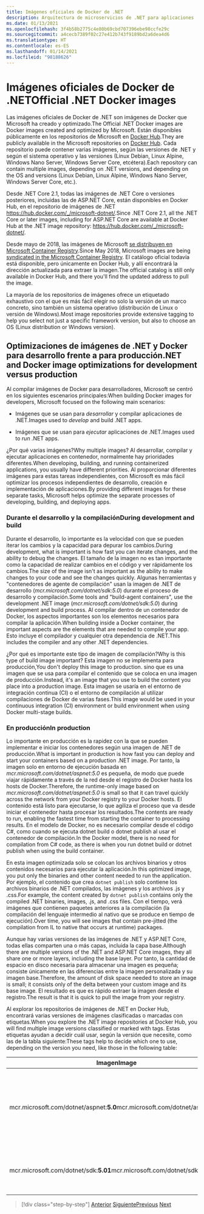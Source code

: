 ```yaml
---
title: Imágenes oficiales de Docker de .NET
description: Arquitectura de microservicios de .NET para aplicaciones .NET en contenedor | Imágenes de Docker de .NET oficiales
ms.date: 01/13/2021
ms.openlocfilehash: 3f4b58b2775c4e80b69cbd707396ebe98ccfe29c
ms.sourcegitcommit: a4cecb7389f02c27e412b743f9189bd2a6dea4d6
ms.translationtype: HT
ms.contentlocale: es-ES
ms.lasthandoff: 01/14/2021
ms.locfileid: "98188626"
---
```

# <a name="official-net-docker-images"></a><span data-ttu-id="68dc3-103">Imágenes oficiales de Docker de .NET</span><span class="sxs-lookup"><span data-stu-id="68dc3-103">Official .NET Docker images</span></span>

<span data-ttu-id="68dc3-104">Las imágenes oficiales de Docker de .NET son imágenes de Docker que Microsoft ha creado y optimizado.</span><span class="sxs-lookup"><span data-stu-id="68dc3-104">The Official .NET Docker images are Docker images created and optimized by Microsoft.</span></span> <span data-ttu-id="68dc3-105">Están disponibles públicamente en los repositorios de Microsoft en [Docker Hub](https://hub.docker.com/u/microsoft/).</span><span class="sxs-lookup"><span data-stu-id="68dc3-105">They are publicly available in the Microsoft repositories on [Docker Hub](https://hub.docker.com/u/microsoft/).</span></span> <span data-ttu-id="68dc3-106">Cada repositorio puede contener varias imágenes, según las versiones de .NET y según el sistema operativo y las versiones (Linux Debian, Linux Alpine, Windows Nano Server, Windows Server Core, etcétera).</span><span class="sxs-lookup"><span data-stu-id="68dc3-106">Each repository can contain multiple images, depending on .NET versions, and depending on the OS and versions (Linux Debian, Linux Alpine, Windows Nano Server, Windows Server Core, etc.).</span></span>

<span data-ttu-id="68dc3-107">Desde .NET Core 2.1, todas las imágenes de .NET Core o versiones posteriores, incluidas las de ASP.NET Core, están disponibles en Docker Hub, en el repositorio de imágenes de .NET <https://hub.docker.com/_/microsoft-dotnet/>.</span><span class="sxs-lookup"><span data-stu-id="68dc3-107">Since .NET Core 2.1, all the .NET Core or later images, including for ASP.NET Core are available at Docker Hub at the .NET image repository: <https://hub.docker.com/_/microsoft-dotnet/>.</span></span>

<span data-ttu-id="68dc3-108">Desde mayo de 2018, las imágenes de Microsoft [se distribuyen en Microsoft Container Registry](https://azure.microsoft.com/blog/microsoft-syndicates-container-catalog/).</span><span class="sxs-lookup"><span data-stu-id="68dc3-108">Since May 2018, Microsoft images are being [syndicated in the Microsoft Container Registry](https://azure.microsoft.com/blog/microsoft-syndicates-container-catalog/).</span></span> <span data-ttu-id="68dc3-109">El catálogo oficial todavía está disponible, pero únicamente en Docker Hub, y allí encontrará la dirección actualizada para extraer la imagen.</span><span class="sxs-lookup"><span data-stu-id="68dc3-109">The official catalog is still only available in Docker Hub, and there you'll find the updated address to pull the image.</span></span>

<span data-ttu-id="68dc3-110">La mayoría de los repositorios de imágenes ofrece un etiquetado exhaustivo con el que es más fácil elegir no solo la versión de un marco concreto, sino también un sistema operativo (distribución de Linux o versión de Windows).</span><span class="sxs-lookup"><span data-stu-id="68dc3-110">Most image repositories provide extensive tagging to help you select not just a specific framework version, but also to choose an OS (Linux distribution or Windows version).</span></span>

## <a name="net-and-docker-image-optimizations-for-development-versus-production"></a><span data-ttu-id="68dc3-111">Optimizaciones de imágenes de .NET y Docker para desarrollo frente a para producción</span><span class="sxs-lookup"><span data-stu-id="68dc3-111">.NET and Docker image optimizations for development versus production</span></span>

<span data-ttu-id="68dc3-112">Al compilar imágenes de Docker para desarrolladores, Microsoft se centró en los siguientes escenarios principales:</span><span class="sxs-lookup"><span data-stu-id="68dc3-112">When building Docker images for developers, Microsoft focused on the following main scenarios:</span></span>

- <span data-ttu-id="68dc3-113">Imágenes que se usan para *desarrollar* y compilar aplicaciones de .NET.</span><span class="sxs-lookup"><span data-stu-id="68dc3-113">Images used to *develop* and build .NET apps.</span></span>

- <span data-ttu-id="68dc3-114">Imágenes que se usan para *ejecutar* aplicaciones de .NET.</span><span class="sxs-lookup"><span data-stu-id="68dc3-114">Images used to *run* .NET apps.</span></span>

<span data-ttu-id="68dc3-115">¿Por qué varias imágenes?</span><span class="sxs-lookup"><span data-stu-id="68dc3-115">Why multiple images?</span></span> <span data-ttu-id="68dc3-116">Al desarrollar, compilar y ejecutar aplicaciones en contenedor, normalmente hay prioridades diferentes.</span><span class="sxs-lookup"><span data-stu-id="68dc3-116">When developing, building, and running containerized applications, you usually have different priorities.</span></span> <span data-ttu-id="68dc3-117">Al proporcionar diferentes imágenes para estas tareas independientes, con Microsoft es más fácil optimizar los procesos independientes de desarrollo, creación e implementación de aplicaciones.</span><span class="sxs-lookup"><span data-stu-id="68dc3-117">By providing different images for these separate tasks, Microsoft helps optimize the separate processes of developing, building, and deploying apps.</span></span>

### <a name="during-development-and-build"></a><span data-ttu-id="68dc3-118">Durante el desarrollo y la compilación</span><span class="sxs-lookup"><span data-stu-id="68dc3-118">During development and build</span></span>

<span data-ttu-id="68dc3-119">Durante el desarrollo, lo importante es la velocidad con que se pueden iterar los cambios y la capacidad para depurar los cambios.</span><span class="sxs-lookup"><span data-stu-id="68dc3-119">During development, what is important is how fast you can iterate changes, and the ability to debug the changes.</span></span> <span data-ttu-id="68dc3-120">El tamaño de la imagen no es tan importante como la capacidad de realizar cambios en el código y ver rápidamente los cambios.</span><span class="sxs-lookup"><span data-stu-id="68dc3-120">The size of the image isn't as important as the ability to make changes to your code and see the changes quickly.</span></span> <span data-ttu-id="68dc3-121">Algunas herramientas y "contenedores de agente de compilación" usan la imagen de .NET de desarrollo (*mcr.microsoft.com/dotnet/sdk:5.0*) durante el proceso de desarrollo y compilación.</span><span class="sxs-lookup"><span data-stu-id="68dc3-121">Some tools and "build-agent containers", use the development .NET image (*mcr.microsoft.com/dotnet/sdk:5.0*) during development and build process.</span></span> <span data-ttu-id="68dc3-122">Al compilar dentro de un contenedor de Docker, los aspectos importantes son los elementos necesarios para compilar la aplicación.</span><span class="sxs-lookup"><span data-stu-id="68dc3-122">When building inside a Docker container, the important aspects are the elements that are needed to compile your app.</span></span> <span data-ttu-id="68dc3-123">Esto incluye el compilador y cualquier otra dependencia de .NET.</span><span class="sxs-lookup"><span data-stu-id="68dc3-123">This includes the compiler and any other .NET dependencies.</span></span>

<span data-ttu-id="68dc3-124">¿Por qué es importante este tipo de imagen de compilación?</span><span class="sxs-lookup"><span data-stu-id="68dc3-124">Why is this type of build image important?</span></span> <span data-ttu-id="68dc3-125">Esta imagen no se implementa para producción,</span><span class="sxs-lookup"><span data-stu-id="68dc3-125">You don't deploy this image to production.</span></span> <span data-ttu-id="68dc3-126">sino que es una imagen que se usa para compilar el contenido que se coloca en una imagen de producción.</span><span class="sxs-lookup"><span data-stu-id="68dc3-126">Instead, it's an image that you use to build the content you place into a production image.</span></span> <span data-ttu-id="68dc3-127">Esta imagen se usaría en el entorno de integración continua (CI) o el entorno de compilación al utilizar compilaciones de Docker de varias fases.</span><span class="sxs-lookup"><span data-stu-id="68dc3-127">This image would be used in your continuous integration (CI) environment or build environment when using Docker multi-stage builds.</span></span>

### <a name="in-production"></a><span data-ttu-id="68dc3-128">En producción</span><span class="sxs-lookup"><span data-stu-id="68dc3-128">In production</span></span>

<span data-ttu-id="68dc3-129">Lo importante en producción es la rapidez con la que se pueden implementar e iniciar los contenedores según una imagen de .NET de producción.</span><span class="sxs-lookup"><span data-stu-id="68dc3-129">What is important in production is how fast you can deploy and start your containers based on a production .NET image.</span></span> <span data-ttu-id="68dc3-130">Por tanto, la imagen solo en entorno de ejecución basada en *mcr.microsoft.com/dotnet/aspnet:5.0* es pequeña, de modo que puede viajar rápidamente a través de la red desde el registro de Docker hasta los hosts de Docker.</span><span class="sxs-lookup"><span data-stu-id="68dc3-130">Therefore, the runtime-only image based on *mcr.microsoft.com/dotnet/aspnet:5.0* is small so that it can travel quickly across the network from your Docker registry to your Docker hosts.</span></span> <span data-ttu-id="68dc3-131">El contenido está listo para ejecutarse, lo que agiliza el proceso que va desde iniciar el contenedor hasta procesar los resultados.</span><span class="sxs-lookup"><span data-stu-id="68dc3-131">The contents are ready to run, enabling the fastest time from starting the container to processing results.</span></span> <span data-ttu-id="68dc3-132">En el modelo de Docker, no es necesario compilar desde el código C\#, como cuando se ejecuta dotnet build o dotnet publish al usar el contenedor de compilación.</span><span class="sxs-lookup"><span data-stu-id="68dc3-132">In the Docker model, there is no need for compilation from C\# code, as there is when you run dotnet build or dotnet publish when using the build container.</span></span>

<span data-ttu-id="68dc3-133">En esta imagen optimizada solo se colocan los archivos binarios y otros contenidos necesarios para ejecutar la aplicación.</span><span class="sxs-lookup"><span data-stu-id="68dc3-133">In this optimized image, you put only the binaries and other content needed to run the application.</span></span> <span data-ttu-id="68dc3-134">Por ejemplo, el contenido que crea `dotnet publish` solo contiene los archivos binarios de .NET compilados, las imágenes y los archivos .js y .css.</span><span class="sxs-lookup"><span data-stu-id="68dc3-134">For example, the content created by `dotnet publish` contains only the compiled .NET binaries, images, .js, and .css files.</span></span> <span data-ttu-id="68dc3-135">Con el tiempo, verá imágenes que contienen paquetes anteriores a la compilación (la compilación del lenguaje intermedio al nativo que se produce en tiempo de ejecución).</span><span class="sxs-lookup"><span data-stu-id="68dc3-135">Over time, you will see images that contain pre-jitted (the compilation from IL to native that occurs at runtime) packages.</span></span>

<span data-ttu-id="68dc3-136">Aunque hay varias versiones de las imágenes de .NET y ASP.NET Core, todas ellas comparten una o más capas, incluida la capa base.</span><span class="sxs-lookup"><span data-stu-id="68dc3-136">Although there are multiple versions of the .NET and ASP.NET Core images, they all share one or more layers, including the base layer.</span></span> <span data-ttu-id="68dc3-137">Por tanto, la cantidad de espacio en disco necesaria para almacenar una imagen es pequeña; consiste únicamente en las diferencias entre la imagen personalizada y su imagen base.</span><span class="sxs-lookup"><span data-stu-id="68dc3-137">Therefore, the amount of disk space needed to store an image is small; it consists only of the delta between your custom image and its base image.</span></span> <span data-ttu-id="68dc3-138">El resultado es que es rápido extraer la imagen desde el registro.</span><span class="sxs-lookup"><span data-stu-id="68dc3-138">The result is that it is quick to pull the image from your registry.</span></span>

<span data-ttu-id="68dc3-139">Al explorar los repositorios de imágenes de .NET en Docker Hub, encontrará varias versiones de imágenes clasificadas o marcadas con etiquetas.</span><span class="sxs-lookup"><span data-stu-id="68dc3-139">When you explore the .NET image repositories at Docker Hub, you will find multiple image versions classified or marked with tags.</span></span> <span data-ttu-id="68dc3-140">Estas etiquetas ayudan a decidir cuál usar, según la versión que necesite, como las de la tabla siguiente:</span><span class="sxs-lookup"><span data-stu-id="68dc3-140">These tags help to decide which one to use, depending on the version you need, like those in the following table:</span></span>

| <span data-ttu-id="68dc3-141">Imagen</span><span class="sxs-lookup"><span data-stu-id="68dc3-141">Image</span></span> | <span data-ttu-id="68dc3-142">Comentarios</span><span class="sxs-lookup"><span data-stu-id="68dc3-142">Comments</span></span> |
|-------|----------|
| <span data-ttu-id="68dc3-143">mcr.microsoft.com/dotnet/aspnet:**5.0**</span><span class="sxs-lookup"><span data-stu-id="68dc3-143">mcr.microsoft.com/dotnet/aspnet:**5.0**</span></span> | <span data-ttu-id="68dc3-144">ASP.NET Core, solo con tiempo de ejecución y las optimizaciones de ASP.NET Core, en Linux y Windows (multiarquitectura)</span><span class="sxs-lookup"><span data-stu-id="68dc3-144">ASP.NET Core, with runtime only and ASP.NET Core optimizations, on Linux and Windows (multi-arch)</span></span> |
| <span data-ttu-id="68dc3-145">mcr.microsoft.com/dotnet/sdk:**5.01**</span><span class="sxs-lookup"><span data-stu-id="68dc3-145">mcr.microsoft.com/dotnet/sdk:**5.01**</span></span> | <span data-ttu-id="68dc3-146">.NET 5, con los SDK incluidos, en Linux y Windows (arquitectura múltiple)</span><span class="sxs-lookup"><span data-stu-id="68dc3-146">.NET 5, with SDKs included, on Linux and Windows (multi-arch)</span></span> |

> [!div class="step-by-step"]
> <span data-ttu-id="68dc3-147">[Anterior](net-container-os-targets.md)
> [Siguiente](../architect-microservice-container-applications/index.md)</span><span class="sxs-lookup"><span data-stu-id="68dc3-147">[Previous](net-container-os-targets.md)
[Next](../architect-microservice-container-applications/index.md)</span></span>
